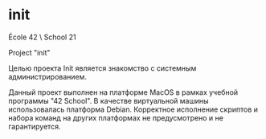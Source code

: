 # init

École 42 \ School 21

Project "init"

Целью проекта Init является знакомство с системным администрированием.

Данный проект выполнен на платформе MacOS в рамках учебной программы "42 School". В качестве виртуальной машины использовалась платформа Debian. Корректное исполнение скриптов и набора команд на других платформах не предусмотрено и не гарантируется.
